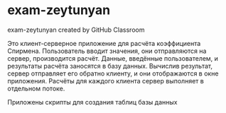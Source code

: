 # exam-zeytunyan
exam-zeytunyan created by GitHub Classroom

Это клиент-серверное приложение для расчёта коэффициента Спирмена. 
Пользователь вводит значения, они отправляются на сервер, производится расчёт.
Данные, введённые пользователем, и результаты расчёта заносятся в базу данных.
Вычислив результат, сервер отправляет его обратно клиенту, и они отображаются в окне приложения.
Расчёты для каждого клиента сервер выполняет в отдельном потоке.

Приложены скрипты для создания таблиц базы данных
